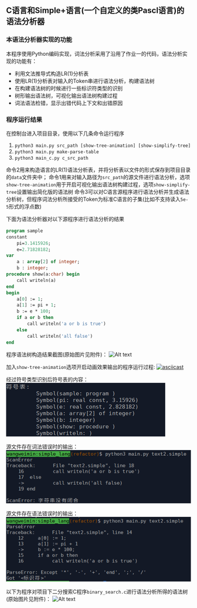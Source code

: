 ## C语言和Simple+语言(一个自定义的类Pascl语言)的语法分析器


### 本语法分析器实现的功能
本程序使用Python编码实现，词法分析采用了沿用了作业一的代码，语法分析实现的功能有：
 - 利用文法推导式构造LR(1)分析表
 - 使用LR(1)分析表对输入的Token串进行语法分析，构建语法树
 - 在构建语法树的时候进行一些标识符类型的识别
 - 树形输出语法树，可视化输出语法树构建过程
 - 词法语法检错，显示出错代码上下文和出错原因

### 程序运行结果

在控制台进入项目目录，使用以下几条命令运行程序
1. `python3 main.py src_path [show-tree-animation] [show-simplify-tree]`
2. `python3 main.py make-parse-table`
3. `python3 main_c.py c_src_path`

命令2用来构造语言的LR(1)语法分析表，并将分析表以文件的形式保存到项目目录的`data`文件夹中；
命令1用来对输入路径为`src_path`的源文件进行语法分析，选项`show-tree-animation`用于开启可视化输出语法树构建过程，选项`show-simplify-tree`设置输出简化版的语法树
命令3可以对C语言源程序进行语法分析并生成语法分析树，但程序词法分析所接受的Token为标准C语言的子集(比如不支持读入`5e-5`形式的浮点数)

下面为语法分析器对以下源程序进行语法分析的结果
```pascal
program sample
constant 
    pi=3.1415926;
    e=2.71828182;
var 
    a : array[2] of integer;
    b : integer;
procedure show(a:char) begin
	call writeln(a)
end
begin
    a[0] := 1;
    a[1] := pi + 1;
    b := e * 100;
    if a or b then
		call writeln('a or b is true')
	else
		call writeln('all false')
end
```
程序语法树构造结果截图(原始图片见附件)：
![Alt text](./simple_parse_tree.png)

加入`show-tree-animation`选项开启动画效果输出的程序运行过程:
[![asciicast](https://asciinema.org/a/9PJfaMi7TqzxgjkGiI9opkldB.svg)](https://asciinema.org/a/9PJfaMi7TqzxgjkGiI9opkldB)

经过符号类型识别后符号表的内容：
![Alt text](./doc/assets/3.png)

源文件存在词法错误时的输出：
![Alt text](./doc/assets/4.png)

源文件存在语法错误时的输出：
![Alt text](./doc/assets/5.png)

以下为程序对项目下二分搜索C程序`binary_search.c`进行语法分析所得的语法树(原始图片见附件)：
![Alt text](./c_parse_tree_simplified.png)
